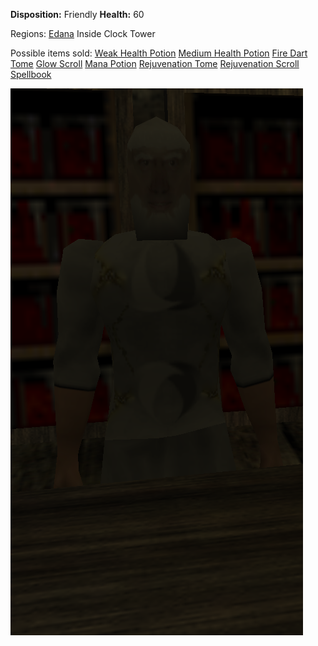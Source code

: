 **Disposition:** Friendly
**Health:** 60

Regions:
	[Edana](../Edana.md)
		Inside Clock Tower

Possible items sold:
	[Weak Health Potion](../../../Items/Weak%20Health%20Potion.md)
	[Medium Health Potion](../../../Items/Medium%20Health%20Potion.md)
	[Fire Dart Tome](../../../Items/Fire%20Dart%20Tome.md)
	[Glow Scroll](../../../Items/Glow%20Scroll.md)
	[Mana Potion](../../../Items/Mana%20Potion.md)
	[Rejuvenation Tome](../../../Items/Rejuvenation%20Tome.md)
	[Rejuvenation Scroll](../../../Items/Rejuvenation%20Scroll.md)
	[Spellbook](../../../Items/Spellbook.md)

![](../../../articleassets/npc/npc-hartold.png)